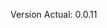 <!--Version del programa-->
Version Actual: 0.0.11
<!--
Esta version trae cambios como:
- Correccion de errores
- Revision de codigo
- Implementacion de ruta de instalacion

Esta version sigue siendo una prueba, por ende, no se recomienda usarla, pues no funciona correctamente
-->
